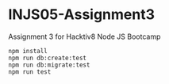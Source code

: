 # INJS05-Assignment3
Assignment 3 for Hacktiv8 Node JS Bootcamp

```
npm install
npm run db:create:test
npm run db:migrate:test
npm run test
```
